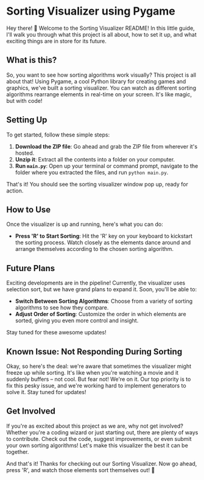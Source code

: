 # Sorting Visualizer using Pygame

Hey there! 👋 Welcome to the Sorting Visualizer README! In this little guide, I'll walk you through what this project is all about, how to set it up, and what exciting things are in store for its future.

## What is this?

So, you want to see how sorting algorithms work visually? This project is all about that! Using Pygame, a cool Python library for creating games and graphics, we've built a sorting visualizer. You can watch as different sorting algorithms rearrange elements in real-time on your screen. It's like magic, but with code!

## Setting Up

To get started, follow these simple steps:

1. **Download the ZIP file**: Go ahead and grab the ZIP file from wherever it's hosted.
2. **Unzip it**: Extract all the contents into a folder on your computer.
3. **Run `main.py`**: Open up your terminal or command prompt, navigate to the folder where you extracted the files, and run `python main.py`.

That's it! You should see the sorting visualizer window pop up, ready for action.

## How to Use

Once the visualizer is up and running, here's what you can do:

- **Press 'R' to Start Sorting**: Hit the 'R' key on your keyboard to kickstart the sorting process. Watch closely as the elements dance around and arrange themselves according to the chosen sorting algorithm.

## Future Plans

Exciting developments are in the pipeline! Currently, the visualizer uses selection sort, but we have grand plans to expand it. Soon, you'll be able to:

- **Switch Between Sorting Algorithms**: Choose from a variety of sorting algorithms to see how they compare.
- **Adjust Order of Sorting**: Customize the order in which elements are sorted, giving you even more control and insight.

Stay tuned for these awesome updates!

## Known Issue: Not Responding During Sorting

Okay, so here's the deal: we're aware that sometimes the visualizer might freeze up while sorting. It's like when you're watching a movie and it suddenly buffers – not cool. But fear not! We're on it. Our top priority is to fix this pesky issue, and we're working hard to implement generators to solve it. Stay tuned for updates!

## Get Involved

If you're as excited about this project as we are, why not get involved? Whether you're a coding wizard or just starting out, there are plenty of ways to contribute. Check out the code, suggest improvements, or even submit your own sorting algorithms! Let's make this visualizer the best it can be together.

And that's it! Thanks for checking out our Sorting Visualizer. Now go ahead, press 'R', and watch those elements sort themselves out! 🚀
